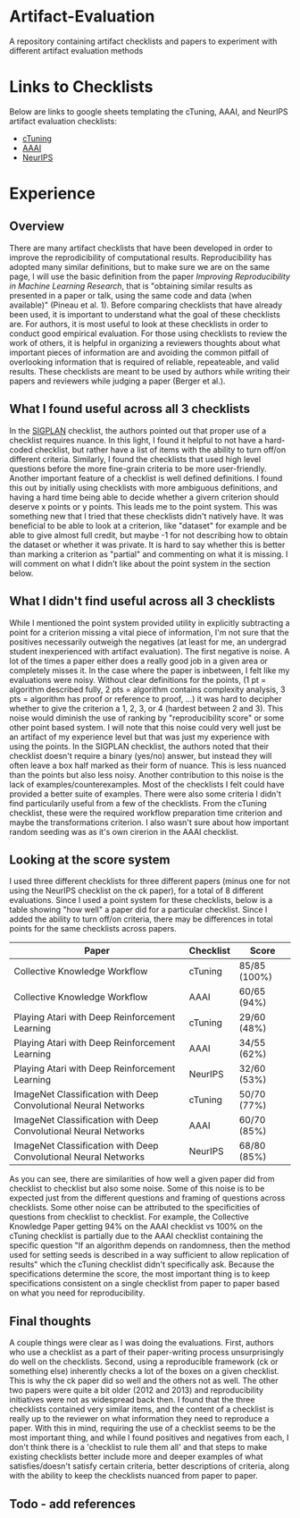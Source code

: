 # Artifact-Evaluation
A repository containing artifact checklists and papers to experiment with different artifact evaluation methods
# Links to Checklists
Below are links to google sheets templating the cTuning, AAAI, and NeurIPS artifact evaluation checklists:
* [cTuning](https://docs.google.com/spreadsheets/d/1wEZPmnEjxzoPHyXC8pxvdrPdjtP_ek3rX5gu5sxbkps/edit?usp=sharing)
* [AAAI](https://docs.google.com/spreadsheets/d/1F5w-P3W9TkMXlU77WhkLY3tXrgoIB__bjD8ZD5PCZp4/edit?usp=sharing)
* [NeurIPS](https://docs.google.com/spreadsheets/d/178LMK6wNu7a7frdwJE3SJDrWffHDdgcScYk5jiepaTI/edit?usp=sharing)
# Experience
## Overview
There are many artifact checklists that have been developed in order to improve the reprodicibility of computational results. Reproducibility has adopted many similar definitions, but to make sure we are on the same page, I will use the basic definition from the paper *Improving Reproducibility in Machine Learning Research*, that is "obtaining similar results as presented in a paper or talk, using the same code and data (when available)" (Pineau et al. 1). Before comparing checklists that have already been used, it is important to understand what the goal of these checklists are. For authors, it is most useful to look at these checklists in order to conduct good empirical evaluation. For those using checklists to review the work of others, it is helpful in organizing a reviewers thoughts about what important pieces of information are and avoiding the common pitfall of overlooking information that is required of reliable, repeateable, and valid results. These checklists are meant to be used by authors while writing their papers and reviewers while judging a paper (Berger et al.).
## What I found useful across all 3 checklists
In the [SIGPLAN](https://www.sigarch.org/a-checklist-manifesto-for-empirical-evaluation-a-preemptive-strike-against-a-replication-crisis-in-computer-science/#undefined) checklist, the authors pointed out that proper use of a checklist requires nuance. In this light, I found it helpful to not have a hard-coded checklist, but rather have a list of items with the ability to turn off/on different criteria. Similarly, I found the checklists that used high level questions before the more fine-grain criteria to be more user-friendly. Another important feature of a checklist is well defined definitions. I found this out by initially using checklists with more ambiguous definitions, and having a hard time being able to decide whether a givern criterion should deserve x points or y points. This leads me to the point system. This was something new that I tried that these checklists didn't natively have. It was beneficial to be able to look at a criterion, like "dataset" for example and be able to give almost full credit, but maybe -1 for not describing how to obtain the dataset or whether it was private. It is hard to say whether this is better than marking a criterion as "partial" and commenting on what it is missing. I will comment on what I didn't like about the point system in the section below.
## What I didn't find useful across all 3 checklists
While I mentioned the point system provided utility in explicitly subtracting a point for a criterion missing a vital piece of information, I'm not sure that the positives necessarily outweigh the negatives (at least for me, an undergrad student inexperienced with artifact evaluation). The first negative is noise. A lot of the times a paper either does a really good job in a given area or completely misses it. In the case where the paper is inbetween, I felt like my evaluations were noisy. Without clear definitions for the points, (1 pt = algorithm described fully, 2 pts = algorithm contains complexity analysis, 3 pts = algorithm has proof or reference to proof, ...) it was hard to decipher whether to give the criterion a 1, 2, 3, or 4 (hardest between 2 and 3). This noise would diminish the use of ranking by "reproducibility score" or some other point based system. I will note that this noise could very well just be an artifact of my experience level but that was just my experience with using the points. In the SIGPLAN checklist, the authors noted that their checklist doesn't require a binary (yes/no) answer, but instead they will often leave a box half marked as their form of nuance. This is less nuanced than the points but also less noisy. Another contribution to this noise is the lack of examples/counterexamples. Most of the checklists I felt could have provided a better suite of examples. There were also some criteria I didn't find particularily useful from a few of the checklists. From the cTuning checklist, these were the required workflow preparation time criterion and maybe the transformations criterion. I also wasn't sure about how important random seeding was as it's own cirerion in the AAAI checklist.
## Looking at the score system
I used three different checklists for three different papers (minus one for not using the NeurIPS checklist on the ck paper), for a total of 8 different evaluations. Since I used a point system for these checklists, below is a table showing "how well" a paper did for a particular checklist. Since I added the ability to turn off/on criteria, there may be differences in total points for the same checklists across papers.

| Paper | Checklist | Score |
|-------|-----------|-------|
| Collective Knowledge Workflow | cTuning | 85/85 (100%) |
| Collective Knowledge Workflow | AAAI | 60/65 (94%) |
| Playing Atari with Deep Reinforcement Learning | cTuning | 29/60 (48%) |
| Playing Atari with Deep Reinforcement Learning | AAAI | 34/55 (62%) |
| Playing Atari with Deep Reinforcement Learning | NeurIPS | 32/60 (53%) |
| ImageNet Classification with Deep Convolutional Neural Networks | cTuning | 50/70 (77%) |
| ImageNet Classification with Deep Convolutional Neural Networks | AAAI | 60/70 (85%) |
| ImageNet Classification with Deep Convolutional Neural Networks | NeurIPS | 68/80 (85%) |

As you can see, there are similarities of how well a given paper did from checklist to checklist but also some noise. Some of this noise is to be expected just from the different questions and framing of questions across checklists. Some other noise can be attributed to the specificities of questions from checklist to checklist. For example, the Collective Knowledge Paper getting 94% on the AAAI checklist vs 100% on the cTuning checklist is partially due to the AAAI checklist containing the specific question "If an algorithm depends on randomness, then the method used for setting seeds is described in a way sufficient to allow replication of results" which the cTuning checklist didn't specifically ask. Because the specifications determine the score, the most important thing is to keep specifications consistent on a single checklist from paper to paper based on what you need for reproducibility.

## Final thoughts
A couple things were clear as I was doing the evaluations. First, authors who use a checklist as a part of their paper-writing process unsurprisingly do well on the checklists. Second, using a reproducible framework (ck or something else) inherently checks a lot of the boxes on a given checklist. This is why the ck paper did so well and the others not as well. The other two papers were quite a bit older (2012 and 2013) and reproducibility initiatives were not as widespread back then. I found that the three checklists contained very similar items, and the content of a checklist is really up to the reviewer on what information they need to reproduce a paper. With this in mind, requiring the use of a checklist seems to be the most important thing, and while I found positives and negatives from each, I don't think there is a 'checklist to rule them all' and that steps to make existing checklists better include more and deeper examples of what satisfies/doesn't satisfy certain criteria, better descriptions of criteria, along with the ability to keep the checklists nuanced from paper to paper.

## Todo - add references
